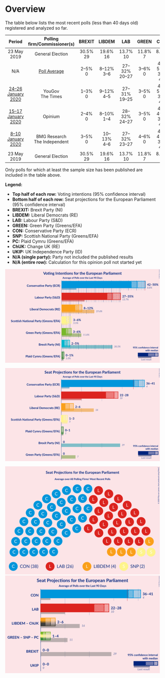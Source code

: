 # Overview

The table below lists the most recent polls (less than 40 days old) registered and analyzed so far.

| Period     | Polling firm/Commissioner(s) | BREXIT | LIBDEM | LAB | GREEN | CON | SNP | PC | ChUK | UKIP |
|:----------:|:----------------------------:|:--:|:--:|:--:|:--:|:--:|:--:|:--:|:--:|:--:|
| 23 May 2019 | General Election | 30.5% <br> 29 | 19.6% <br> 16 | 13.7% <br> 10 | 11.8% <br> 7 | 8.8% <br> 4 | 3.5% <br> 3 | 1.0% <br> 1 | 3.3% <br> 0 | 3.2% <br> 0 |
| N/A | [Poll Average](average.html) | 2–5% <br> 0 | 8–12% <br> 3–6 | 27–32% <br> 20–27 | 3–6% <br> 0 | 43–51% <br> 37–43 | 2–6% <br> 1–3 | 0–1% <br> 0–1 | N/A <br> N/A | N/A <br> N/A |
| [24–26 January 2020](2020-01-26-YouGov.html) | YouGov <br> The Times | 1–3% <br> 0 | 9–12% <br> 4–5 | 27–31% <br> 19–25 | 3–5% <br> 0 | 46–51% <br> 38–43 | 4–6% <br> 2–3 | 1–2% <br> 0–1 | N/A <br> N/A | N/A <br> N/A |
| [15–17 January 2020](2020-01-17-Opinium.html) | Opinium | 2–4% <br> 0 | 8–10% <br> 1–4 | 28–32% <br> 24–27 | 3–5% <br> 0 | 45–49% <br> 37–40 | 4–6% <br> 2–3 | 0–1% <br> 0 | N/A <br> N/A | N/A <br> N/A |
| [8–10 January 2020](2020-01-10-BMGResearch.html) | BMG Research <br> The Independent | 3–5% <br> 0 | 10–13% <br> 4–6 | 27–32% <br> 23–27 | 4–6% <br> 0 | 42–47% <br> 36–40 | 2–4% <br> 1–2 | 0–1% <br> 0–1 | N/A <br> N/A | N/A <br> N/A |
| 23 May 2019 | General Election | 30.5% <br> 29 | 19.6% <br> 16 | 13.7% <br> 10 | 11.8% <br> 7 | 8.8% <br> 4 | 3.5% <br> 3 | 1.0% <br> 1 | 3.3% <br> 0 | 3.2% <br> 0 |

Only polls for which at least the sample size has been published are included in the table above.

**Legend:**
+ **Top half of each row:** Voting intentions (95% confidence interval)
+ **Bottom half of each row:** Seat projections for the European Parliament (95% confidence interval)
+ **BREXIT:** Brexit Party (NI)
+ **LIBDEM:** Liberal Democrats (RE)
+ **LAB:** Labour Party (S&D)
+ **GREEN:** Green Party (Greens/EFA)
+ **CON:** Conservative Party (ECR)
+ **SNP:** Scottish National Party (Greens/EFA)
+ **PC:** Plaid Cymru (Greens/EFA)
+ **ChUK:** Change UK (RE)
+ **UKIP:** UK Independence Party (ID)
+ **N/A (single party):** Party not included the published results
+ **N/A (entire row):** Calculation for this opinion poll not started yet


![Graph with voting intentions not yet produced](average.png "Voting Intentions")

![Graph with seats not yet produced](average-seats.png "Seats")

![Graph with seating plan not yet produced](average-seating-plan.png "Seating Plan")
![Graph with coalitions seats not yet produced](average-coalitions-seats.png "Coalitions Seats")

